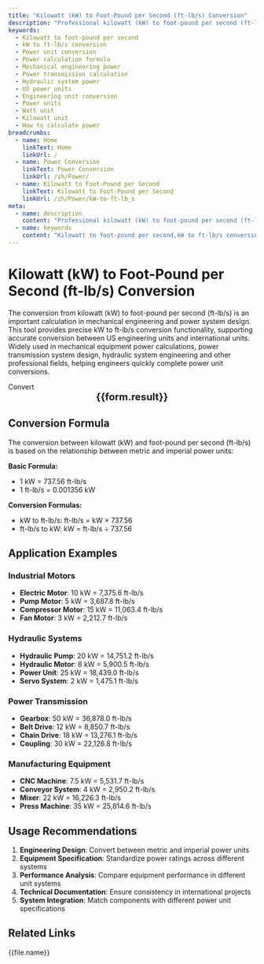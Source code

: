 ```yaml
---
title: "Kilowatt (kW) to Foot-Pound per Second (ft-lb/s) Conversion"
description: "Professional kilowatt (kW) to foot-pound per second (ft-lb/s) power unit conversion tool, providing precise kW to ft-lb/s calculation formulas and real-time conversion functions. Covers application scenarios such as mechanical engineering, power transmission, hydraulic systems, supporting accurate conversion between US engineering units and international units, suitable for mechanical equipment power calculations and engineering design."
keywords:
  - Kilowatt to foot-pound per second
  - kW to ft-lb/s conversion
  - Power unit conversion
  - Power calculation formula
  - Mechanical engineering power
  - Power transmission calculation
  - Hydraulic system power
  - US power units
  - Engineering unit conversion
  - Power units
  - Watt unit
  - Kilowatt unit
  - How to calculate power
breadcrumbs:
  - name: Home
    linkText: Home
    linkUrl: /
  - name: Power Conversion
    linkText: Power Conversion
    linkUrl: /zh/Power/
  - name: Kilowatt to Foot-Pound per Second
    linkText: Kilowatt to Foot-Pound per Second
    linkUrl: /zh/Power/kW-to-ft-lb_s
meta:
  - name: description
    content: "Professional kilowatt (kW) to foot-pound per second (ft-lb/s) power unit conversion tool, providing precise kW to ft-lb/s calculation formulas and real-time conversion functions. Covers application scenarios such as mechanical engineering, power transmission, hydraulic systems, supporting accurate conversion between US engineering units and international units, suitable for mechanical equipment power calculations and engineering design."
  - name: keywords
    content: "Kilowatt to foot-pound per second,kW to ft-lb/s conversion,Power unit conversion,Power calculation formula,Mechanical engineering power,Power transmission calculation,Hydraulic system power,US power units,Engineering unit conversion,Power units,Watt unit,Kilowatt unit,How to calculate power"
---
```

# Kilowatt (kW) to Foot-Pound per Second (ft-lb/s) Conversion

The conversion from kilowatt (kW) to foot-pound per second (ft-lb/s) is an important calculation in mechanical engineering and power system design. This tool provides precise kW to ft-lb/s conversion functionality, supporting accurate conversion between US engineering units and international units. Widely used in mechanical equipment power calculations, power transmission system design, hydraulic system engineering and other professional fields, helping engineers quickly complete power unit conversions.

<script setup>
import { ref, computed } from 'vue'

const seoKey = [
  'Kilowatt to foot-pound per second',
  'kW to ft-lb/s conversion',
  'Power unit conversion',
  'Power calculation formula',
  'Mechanical engineering power',
  'Power transmission calculation',
  'Hydraulic system power',
  'US power units',
  'Engineering unit conversion',
  'Power units',
  'Watt unit',
  'Kilowatt unit'
]

const form = ref({
  number: 0,
  from: 'kW',
  to: 'ft-lb/s',
  result: ''
})

const options = [
  { "label": "Kilowatt (kW)", "value": "kW" },
  { "label": "Foot-Pound per Second (ft-lb/s)", "value": "ft-lb/s" }
]

const rules = {
  number: {
    required: true,
    message: 'Please enter a number',
    trigger: ['blur', 'input']
  },
  to: {
    required: true,
    message: 'Please select conversion unit',
    trigger: 'select'
  },
  from: {
    required: true,
    message: 'Please select original unit',
    trigger: 'select'
  }
}

const convertHandler = () => {
  if (form.value.from === 'kW' && form.value.to === 'ft-lb/s') {
    form.value.result = `${form.value.number} kW = ${(form.value.number * 737.56).toFixed(2)} ft-lb/s`
  } else if (form.value.from === 'ft-lb/s' && form.value.to === 'kW') {
    form.value.result = `${form.value.number} ft-lb/s = ${(form.value.number / 737.56).toFixed(6)} kW`
  } else {
    form.value.result = `${form.value.number} ${form.value.from} = ${form.value.number} ${form.value.to}`
  }
}
</script>

<n-form size="large" :model="form" :rules="rules">
  <n-form-item label="Value" path="number">
    <n-input-number size="large" style="width:100%" :min="0" v-model:value="form.number" placeholder="Enter the value to convert" />
  </n-form-item>
  <n-form-item label="From" path="from">
    <n-select size="large" :options="options" v-model:value="form.from" placeholder="Select original unit" />
  </n-form-item>
  <n-form-item label="To" path="to">
    <n-select size="large" :options="options" v-model:value="form.to" placeholder="Select conversion unit" />
  </n-form-item>
  <n-form-item>
    <n-button type="info" style="width:100%" @click="convertHandler">Convert</n-button>
  </n-form-item>
</n-form>
<n-card  
  title="Kilowatt to Foot-Pound per Second Conversion"
  :segmented="{
    content: true,
    footer: 'soft',
  }"
>
  <div style="text-align:center;font-size:20px;">
    <strong>{{form.result}}</strong>
  </div>
  <template #footer>
    <div>
      <span v-for="item of seoKey">{{item}}, </span>
    </div>
  </template>
</n-card>

## Conversion Formula

The conversion between kilowatt (kW) and foot-pound per second (ft-lb/s) is based on the relationship between metric and imperial power units:

**Basic Formula:**
- 1 kW = 737.56 ft-lb/s
- 1 ft-lb/s = 0.001356 kW

**Conversion Formulas:**
- kW to ft-lb/s: ft-lb/s = kW × 737.56
- ft-lb/s to kW: kW = ft-lb/s ÷ 737.56

## Application Examples

### Industrial Motors
- **Electric Motor**: 10 kW = 7,375.6 ft-lb/s
- **Pump Motor**: 5 kW = 3,687.8 ft-lb/s
- **Compressor Motor**: 15 kW = 11,063.4 ft-lb/s
- **Fan Motor**: 3 kW = 2,212.7 ft-lb/s

### Hydraulic Systems
- **Hydraulic Pump**: 20 kW = 14,751.2 ft-lb/s
- **Hydraulic Motor**: 8 kW = 5,900.5 ft-lb/s
- **Power Unit**: 25 kW = 18,439.0 ft-lb/s
- **Servo System**: 2 kW = 1,475.1 ft-lb/s

### Power Transmission
- **Gearbox**: 50 kW = 36,878.0 ft-lb/s
- **Belt Drive**: 12 kW = 8,850.7 ft-lb/s
- **Chain Drive**: 18 kW = 13,276.1 ft-lb/s
- **Coupling**: 30 kW = 22,126.8 ft-lb/s

### Manufacturing Equipment
- **CNC Machine**: 7.5 kW = 5,531.7 ft-lb/s
- **Conveyor System**: 4 kW = 2,950.2 ft-lb/s
- **Mixer**: 22 kW = 16,226.3 ft-lb/s
- **Press Machine**: 35 kW = 25,814.6 ft-lb/s

## Usage Recommendations

1. **Engineering Design**: Convert between metric and imperial power units
2. **Equipment Specification**: Standardize power ratings across different systems
3. **Performance Analysis**: Compare equipment performance in different unit systems
4. **Technical Documentation**: Ensure consistency in international projects
5. **System Integration**: Match components with different power unit specifications

## Related Links
<n-grid x-gap="12" :cols="2">
  <n-gi v-for="(file,index) in Power" :key="index">
    <n-button
      text
      tag="a"
      :href="file.path"
      type="info"
    >
      {{file.name}}
    </n-button>
  </n-gi>
</n-grid>